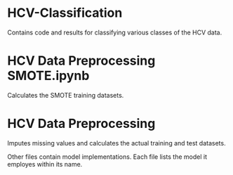# HCV-Classification
Contains code and results for classifying various classes of the HCV data. 

# HCV Data Preprocessing SMOTE.ipynb
Calculates the SMOTE training datasets. 

# HCV Data Preprocessing
Imputes missing values and calculates the actual training and test datasets.


Other files contain model implementations. Each file lists the model it employes within its name. 
